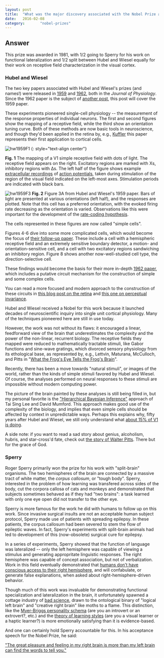 ```yaml
---
layout: post
title:  "What was the major discovery associated with the Nobel Prize awarded to Hubel, Wiesel, and Sperry?"
date:   2016-02-08
category:       "nobel-prizes"
---
```


## Answer

This prize was awarded in 1981, with 1/2 going to Sperry
for his work on functional lateralization
and 1/2 split between Hubel and Wiesel equally
for their work on receptive field characterization
in the visual cortex.

### Hubel and Wiesel

The two key papers associated with Hubel and Wiesel's prizes (and names!)
were released in
[1959](http://www.ncbi.nlm.nih.gov/pubmed/14403679)
and
[1962](http://www.ncbi.nlm.nih.gov/pmc/articles/PMC1359523/),
both in the *Journal of Physiology*.
Since the 1962 paper is the subject of
[another post]({{site.baseurl}}/02),
this post will cover the 1959 paper.

These experiments pioneered single-cell physiology --
the measurement of the response properties of individual neurons.
The first and second figures show the mapping of a receptive field,
while the third show an orientation tuning curve.
Both of these methods are now basic tools in neuroscience,
and though they'd been applied in the retina by, e.g.,
[Kuffler](http://jn.physiology.org/content/16/1/37)
this paper represents their first application to cortical cells.

![hw1959F1]
{: style="text-align center"}

**Fig. 1** The mapping of a V1 simple receptive field with dots of light.
The receptive field appears on the right.
Excitatory regions are marked with Xs, inhibitory regions with ∆s.
The left half of the figure shows example
[extracellular recordings]({{site.baseurl}}/80)
of
[action potentials]({{site.baseurl}}/23),
taken during stimulation of the region of the visual field
indicated on the left-most axes.
Stimulation periods are indicated with black bars.

![hw1959F3]
**Fig. 2** Figure 3A from Hubel and Wiesel's 1959 paper.
Bars of light are presented at various orientations
(left half),
and the responses are plotted.
Note that this cell has a preferred orientation,
with the evoked firing rate decreasing as the orientation is varied.
Observations like this were important for the development of the
[rate-coding hypothesis]({{site.baseurl}}/47).

The cells represented in these figures are now called "simple cells".

Figures 4-6 dive into some more complicated cells, which would become the focus of
[their follow-up paper]({{site.baseurl}}/02).
These include a cell with a hemispheric receptive field and an extremely sensitive boundary detector,
a motion- and orientation-sensitive cell,
and a cell with two excitatory regions sandwiching an inhibitory region.
Figure 8 shows another now-well-studied cell type,
the direction-selective cell.

These findings would become the basis for their more in-depth
[1962 paper]({{site.baseurl}}/02),
which includes a putative circuit mechanism for the construction of simple and some complex cells.

You can read a more focused and modern approach to the construction of these circuits in
[this blog post on the retina]({{site.baseurl}}/50)
and
[this one on perceptual invariance]({{site.baseurl}}/09).

Hubel and Wiesel received a Nobel for this work
because it launched decades of neuroscientific inquiry into single unit cortical physiology.
Many of the techniques pioneered here are still in use today.

However, the work was not without its flaws:
it encouraged a linear, feedforward view of the brain that underestimates
the complexity and the power of the non-linear, recurrent biology.
The receptive fields they mapped were reduced to
mathematically tractable stimuli, like Gabor functions and sine-wave gratings,
which divorced sensory physiology from its ethological base,
as represented by, e.g., Lettvin, Maturana, McCulloch, and Pitts in
"[What the Frog's Eye Tells the Frog's Brain](http://neuromajor.ucr.edu/courses/WhatTheFrogsEyeTellsTheFrogsBrain.pdf)".

Recently, there has been a move towards "natural stimuli",
or images of the world,
rather than the kinds of simple stimuli favored by Hubel and Wiesel.
Of course, the analyses performed on neural responses to these stimuli
are impossible without modern computing power.

The picture of the brain painted by these analyses is still being filled in,
but my personal favorite is the
["Hierarchical Bayesian Inference"](http://www.cnbc.cmu.edu/~tai/papers/lee_mumford_josa.pdf)
approach of Tai Sing Lee and David Mumford.
This approach makes good use of the complexity of the biology,
and implies that even simple cells should be affected by context in unpredictable ways.
Perhaps this explains why, fifty years after Hubel and Wiesel, we still only understand what
[about 15% of V1 is doing](http://redwood.psych.cornell.edu/papers/olshausen_field_2004.pdf).

A side note: if you want to read a sad story about genius, alcoholism, hubris, and star-cross'd fate, check out
[the story of Walter Pitts](http://nautil.us/issue/21/information/the-man-who-tried-to-redeem-the-world-with-logic).
There but for the grace of God.

### Sperry

Roger Sperry primarily won the prize for his work with "split-brain" organisms.
The two hemispheres of the brain are connected by a massive tract of white matter,
the *corpus callosum*, or "tough body".
Sperry, interested in the problem of how learning was transfered across sides of the body,
cut the corpora callosa of cats and monkeys and demonstrated that subjects
sometimes behaved as if they had "two brains":
a task learned with only one eye open did not transfer to the other eye.

Sperry is more famous for the work he did with humans to follow up on this work.
Since invasive surgical insults are not an acceptable human subject protocol,
Sperry made use of patients with spreading epilepsy.
In these patients, the corpus callosum had been severed
to stem the flow of epileptic waves.
In fact, Sperry's experiments with split-brain animals had led to development of this
(now-obsolete) surgical cure for epilepsy.

In a series of experiments, Sperry showed that the function of language
was lateralized -- only the left hemisphere was capable of viewing a stimulus
and generating appropritate linguistic responses.
The right hemisphere was capable of concept association, but not of verbalization.
Work in this field eventually demonstrated that
[humans don't have conscious access to their right hemisphere](http://thebrain.mcgill.ca/flash/capsules/experience_bleu06.html),
and will confabulate, or generate false explanations, when asked about right-hemisphere-driven behavior.

Though much of this work was invaluable for demonstrating functional specialization and lateralization in the brain,
it unfortunately spawned a cottage industry of
[bad science](http://www.scaruffi.com/politics/pink.html),
drawn to the ontological binary of "logical left brain" and "creative right brain" like moths to a flame.
This distinction, like the
[Myer-Briggs personality schema](https://www.quora.com/To-what-extent-is-the-Myer-Briggs-Type-Indicator-bullshit)
(are you an introvert or an extrovert?, etc.) and the
[theory of learning styles](http://www.skeptic.com/insight/the-myth-of-learning-styles/)
(are you a visual learner or a haptic learner?)
is more emotionally satisfying than it is evidence-based.

And one can certainly hold Sperry accountable for this.
In his acceptance speech for the Nobel Prize, he said:

["The great pleasure and feeling in my right brain is more than my left brain can find the words to tell you."](http://www.nobelprize.org/educational/medicine/split-brain/background.html)

[hw1959F1]: {{site.DBL}}/hw1959F1.png
[hw1959F3]: {{site.DBL}}/hw1959F3.png

